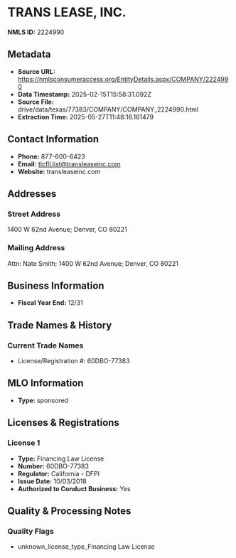 # TRANS LEASE, INC.

**NMLS ID:** 2224990

## Metadata
- **Source URL:** https://nmlsconsumeraccess.org/EntityDetails.aspx/COMPANY/2224990
- **Data Timestamp:** 2025-02-15T15:58:31.092Z
- **Source File:** drive/data/texas/77383/COMPANY/COMPANY_2224990.html
- **Extraction Time:** 2025-05-27T11:48:16.161479

## Contact Information
- **Phone:** 877-600-6423
- **Email:** tlcfll.list@transleaseinc.com
- **Website:** transleaseinc.com

## Addresses
### Street Address
1400 W 62nd Avenue; Denver, CO 80221

### Mailing Address
Attn: Nate Smith; 1400 W 62nd Avenue; Denver, CO 80221

## Business Information
- **Fiscal Year End:** 12/31

## Trade Names & History
### Current Trade Names
- License/Registration #: 60DBO-77383

## MLO Information
- **Type:** sponsored

## Licenses & Registrations

### License 1
- **Type:** Financing Law License
- **Number:** 60DBO-77383
- **Regulator:** California - DFPI
- **Issue Date:** 10/03/2018
- **Authorized to Conduct Business:** Yes

## Quality & Processing Notes
### Quality Flags
- unknown_license_type_Financing Law License

